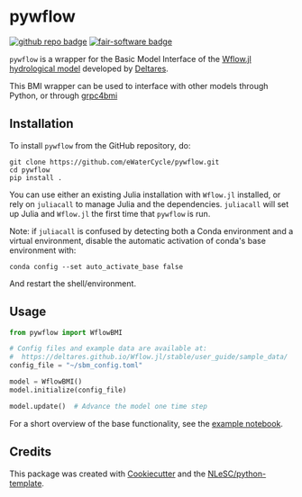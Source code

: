 # pywflow
[![github repo badge](https://img.shields.io/badge/github-repo-000.svg?logo=github&labelColor=gray&color=blue)](https://github.com/eWaterCycle/pywflow)
[![fair-software badge](https://img.shields.io/badge/fair--software.eu-%E2%97%8F%20%20%E2%97%8F%20%20%E2%97%8F%20%20%E2%97%8F%20%20%E2%97%8B-yellow)](https://fair-software.eu)

<!---
[![github license badge](https://img.shields.io/github/license/eWaterCycle/pywflow)](https://github.com/eWaterCycle/pywflow)
[![build](https://github.com/eWaterCycle/pywflow/actions/workflows/build.yml/badge.svg)](https://github.com/eWaterCycle/pywflow/actions/workflows/build.yml)
[![RSD](https://img.shields.io/badge/rsd-pywflow-00a3e3.svg)](https://www.research-software.nl/software/pywflow)
[![DOI](https://zenodo.org/badge/DOI/<replace-with-created-DOI>.svg)](https://doi.org/<replace-with-created-DOI>)
[![workflow scc badge](https://sonarcloud.io/api/project_badges/measure?project=eWaterCycle_pywflow&metric=coverage)](https://sonarcloud.io/dashboard?id=eWaterCycle_pywflow)
[![Documentation Status](https://readthedocs.org/projects/pywflow/badge/?version=latest)](https://pywflow.readthedocs.io/en/latest/?badge=latest)
-->

`pywflow` is a wrapper for the Basic Model Interface of the [Wflow.jl hydrological model](https://github.com/Deltares/Wflow.jl) developed by [Deltares](https://www.deltares.nl/en/).

This BMI wrapper can be used to interface with other models through Python, or through [grpc4bmi](https://github.com/eWaterCycle/grpc4bmi)

## Installation

To install `pywflow` from the GitHub repository, do:

```console
git clone https://github.com/eWaterCycle/pywflow.git
cd pywflow
pip install .
```

You can use either an existing Julia installation with `Wflow.jl` installed, or rely on `juliacall` to manage Julia and the dependencies. `juliacall` will set up Julia and `Wflow.jl` the first time that `pywflow` is run.


Note: if `juliacall` is confused by detecting both a Conda environment and a virtual environment, disable the automatic activation of conda's base environment with:
```console
conda config --set auto_activate_base false
```
And restart the shell/environment.

## Usage
```python
from pywflow import WflowBMI

# Config files and example data are available at:
#  https://deltares.github.io/Wflow.jl/stable/user_guide/sample_data/
config_file = "~/sbm_config.toml"

model = WflowBMI()
model.initialize(config_file)

model.update()  # Advance the model one time step
```

For a short overview of the base functionality, see the [example notebook](./notebooks/pywflow_example.ipynb).

<!---
## Documentation

Include a link to your project's full documentation here.

## Contributing

If you want to contribute to the development of pywflow,
have a look at the [contribution guidelines](CONTRIBUTING.md).
-->

## Credits

This package was created with [Cookiecutter](https://github.com/audreyr/cookiecutter) and the [NLeSC/python-template](https://github.com/NLeSC/python-template).
